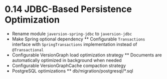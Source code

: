 0.14 JDBC-Based Persistence Optimization
========================================

* Rename module `javersion-spring-jdbc` to `javersion-jdbc` 
* Make Spring optional dependency
** Configurable `Transactions` interface with `SpringTransactions` implementation instead of `@Transactional` 
* Configurable VersionGraph load optimization strategy
** Documents are automatically optimized in background when needed
* Configurable VersionGraphCache compaction strategy
* PostgreSQL optimizations
** db/migration/postgresql/*.sql